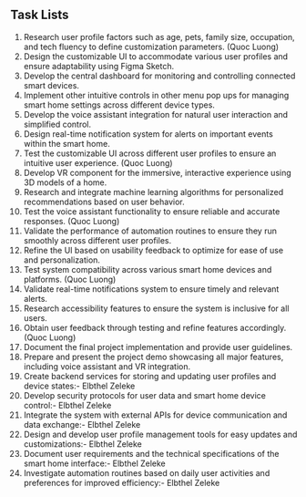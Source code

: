 ## Task Lists
1.	Research user profile factors such as age, pets, family size, occupation, and tech fluency to define customization parameters. (Quoc Luong)
2.	Design the customizable UI to accommodate various user profiles and ensure adaptability using Figma Sketch.
3.	Develop the central dashboard for monitoring and controlling connected smart devices.
4.	Implement other intuitive controls in other menu pop ups for managing smart home settings across different device types.
5.	Develop the voice assistant integration for natural user interaction and simplified control.
6.	Design real-time notification system for alerts on important events within the smart home.
7.	Test the customizable UI across different user profiles to ensure an intuitive user experience. (Quoc Luong)
8.	Develop VR component for the immersive, interactive experience using 3D models of a home.
9.	Research and integrate machine learning algorithms for personalized recommendations based on user behavior.
10.	Test the voice assistant functionality to ensure reliable and accurate responses. (Quoc Luong)
11.	Validate the performance of automation routines to ensure they run smoothly across different user profiles.
12.	Refine the UI based on usability feedback to optimize for ease of use and personalization.
13.	Test system compatibility across various smart home devices and platforms. (Quoc Luong)
14.	Validate real-time notifications system to ensure timely and relevant alerts.
15.	Research accessibility features to ensure the system is inclusive for all users.
16.	Obtain user feedback through testing and refine features accordingly. (Quoc Luong)
17.	Document the final project implementation and provide user guidelines.
18.	Prepare and present the project demo showcasing all major features, including voice assistant and VR integration.
19.	Create backend services for storing and updating user profiles and device states:- Elbthel Zeleke
20.	Develop security protocols for user data and smart home device control:- Elbthel Zeleke
21.	Integrate the system with external APIs for device communication and data exchange:- Elbthel Zeleke
22.	Design and develop user profile management tools for easy updates and customizations:- Elbthel Zeleke
23.	Document user requirements and the technical specifications of the smart home interface:- Elbthel Zeleke
24.	Investigate automation routines based on daily user activities and preferences for improved efficiency:- Elbthel Zeleke

